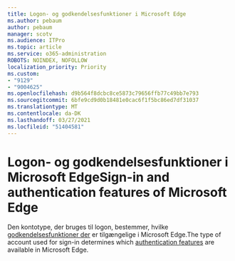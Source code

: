 ```yaml
---
title: Logon- og godkendelsesfunktioner i Microsoft Edge
ms.author: pebaum
author: pebaum
manager: scotv
ms.audience: ITPro
ms.topic: article
ms.service: o365-administration
ROBOTS: NOINDEX, NOFOLLOW
localization_priority: Priority
ms.custom:
- "9129"
- "9004625"
ms.openlocfilehash: d9b564f8dcbc8ce5873c79656ffb77c49bb7e793
ms.sourcegitcommit: 6bfe9cd9d0b18481e0cac6f1f5bc86ed7df31037
ms.translationtype: MT
ms.contentlocale: da-DK
ms.lasthandoff: 03/27/2021
ms.locfileid: "51404581"
---
```

# <a name="sign-in-and-authentication-features-of-microsoft-edge"></a><span data-ttu-id="26e45-102">Logon- og godkendelsesfunktioner i Microsoft Edge</span><span class="sxs-lookup"><span data-stu-id="26e45-102">Sign-in and authentication features of Microsoft Edge</span></span>

<span data-ttu-id="26e45-103">Den kontotype, der bruges til logon, bestemmer, hvilke [godkendelsesfunktioner der](https://go.microsoft.com/fwlink/?linkid=2134570) er tilgængelige i Microsoft Edge.</span><span class="sxs-lookup"><span data-stu-id="26e45-103">The type of account used for sign-in determines which [authentication features](https://go.microsoft.com/fwlink/?linkid=2134570) are available in Microsoft Edge.</span></span>